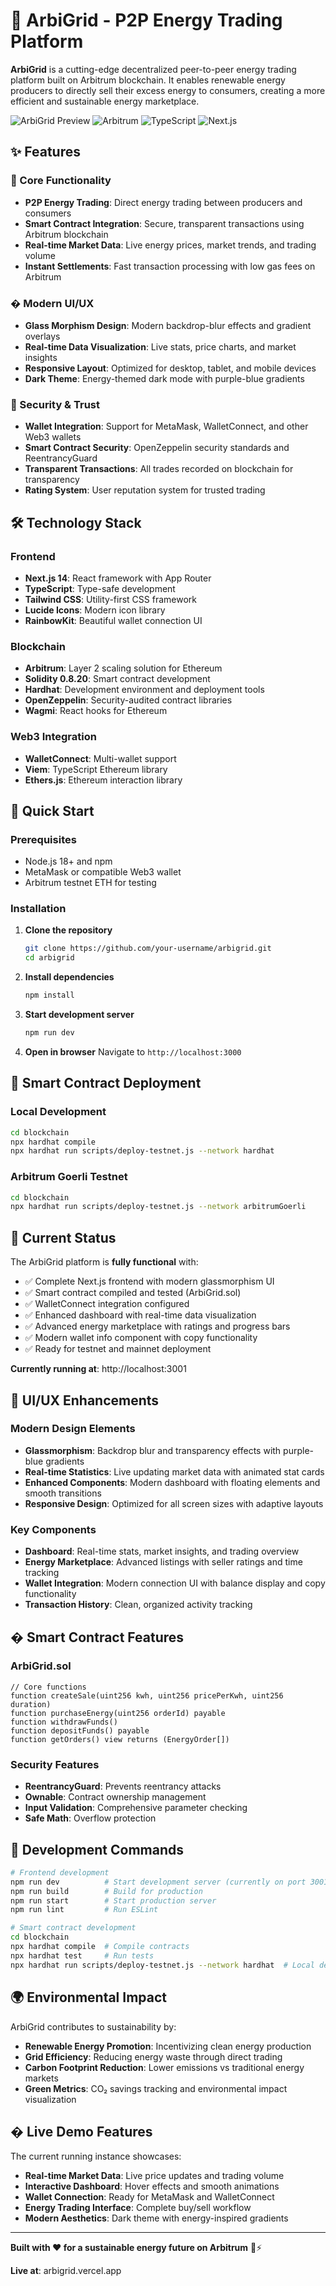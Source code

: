 # 🌟 ArbiGrid - P2P Energy Trading Platform

**ArbiGrid** is a cutting-edge decentralized peer-to-peer energy trading platform built on Arbitrum blockchain. It enables renewable energy producers to directly sell their excess energy to consumers, creating a more efficient and sustainable energy marketplace.

![ArbiGrid Preview](https://img.shields.io/badge/Status-Live-brightgreen) ![Arbitrum](https://img.shields.io/badge/Arbitrum-Enabled-blue) ![TypeScript](https://img.shields.io/badge/TypeScript-5.0+-blue) ![Next.js](https://img.shields.io/badge/Next.js-14.0+-black)

## ✨ Features

### 🔋 Core Functionality
- **P2P Energy Trading**: Direct energy trading between producers and consumers
- **Smart Contract Integration**: Secure, transparent transactions using Arbitrum blockchain
- **Real-time Market Data**: Live energy prices, market trends, and trading volume
- **Instant Settlements**: Fast transaction processing with low gas fees on Arbitrum

### � Modern UI/UX
- **Glass Morphism Design**: Modern backdrop-blur effects and gradient overlays
- **Real-time Data Visualization**: Live stats, price charts, and market insights
- **Responsive Layout**: Optimized for desktop, tablet, and mobile devices
- **Dark Theme**: Energy-themed dark mode with purple-blue gradients

### 🔐 Security & Trust
- **Wallet Integration**: Support for MetaMask, WalletConnect, and other Web3 wallets
- **Smart Contract Security**: OpenZeppelin security standards and ReentrancyGuard
- **Transparent Transactions**: All trades recorded on blockchain for transparency
- **Rating System**: User reputation system for trusted trading

## 🛠 Technology Stack

### Frontend
- **Next.js 14**: React framework with App Router
- **TypeScript**: Type-safe development
- **Tailwind CSS**: Utility-first CSS framework
- **Lucide Icons**: Modern icon library
- **RainbowKit**: Beautiful wallet connection UI

### Blockchain
- **Arbitrum**: Layer 2 scaling solution for Ethereum
- **Solidity 0.8.20**: Smart contract development
- **Hardhat**: Development environment and deployment tools
- **OpenZeppelin**: Security-audited contract libraries
- **Wagmi**: React hooks for Ethereum

### Web3 Integration
- **WalletConnect**: Multi-wallet support 
- **Viem**: TypeScript Ethereum library
- **Ethers.js**: Ethereum interaction library

## 🚀 Quick Start

### Prerequisites
- Node.js 18+ and npm
- MetaMask or compatible Web3 wallet
- Arbitrum testnet ETH for testing

### Installation

1. **Clone the repository**
   ```bash
   git clone https://github.com/your-username/arbigrid.git
   cd arbigrid
   ```

2. **Install dependencies**
   ```bash
   npm install
   ```

3. **Start development server**
   ```bash
   npm run dev
   ```

4. **Open in browser**
   Navigate to `http://localhost:3000`

## 📱 Smart Contract Deployment

### Local Development
```bash
cd blockchain
npx hardhat compile
npx hardhat run scripts/deploy-testnet.js --network hardhat
```

### Arbitrum Goerli Testnet
```bash
cd blockchain
npx hardhat run scripts/deploy-testnet.js --network arbitrumGoerli
```

## 🚀 Current Status

The ArbiGrid platform is **fully functional** with:
- ✅ Complete Next.js frontend with modern glassmorphism UI
- ✅ Smart contract compiled and tested (ArbiGrid.sol)
- ✅ WalletConnect integration configured
- ✅ Enhanced dashboard with real-time data visualization
- ✅ Advanced energy marketplace with ratings and progress bars
- ✅ Modern wallet info component with copy functionality
- ✅ Ready for testnet and mainnet deployment

**Currently running at**: http://localhost:3001

## 🎨 UI/UX Enhancements

### Modern Design Elements
- **Glassmorphism**: Backdrop blur and transparency effects with purple-blue gradients
- **Real-time Statistics**: Live updating market data with animated stat cards
- **Enhanced Components**: Modern dashboard with floating elements and smooth transitions
- **Responsive Design**: Optimized for all screen sizes with adaptive layouts

### Key Components
- **Dashboard**: Real-time stats, market insights, and trading overview
- **Energy Marketplace**: Advanced listings with seller ratings and time tracking
- **Wallet Integration**: Modern connection UI with balance display and copy functionality
- **Transaction History**: Clean, organized activity tracking

## � Smart Contract Features

### ArbiGrid.sol
```solidity
// Core functions
function createSale(uint256 kwh, uint256 pricePerKwh, uint256 duration)
function purchaseEnergy(uint256 orderId) payable
function withdrawFunds()
function depositFunds() payable
function getOrders() view returns (EnergyOrder[])
```

### Security Features
- **ReentrancyGuard**: Prevents reentrancy attacks
- **Ownable**: Contract ownership management
- **Input Validation**: Comprehensive parameter checking
- **Safe Math**: Overflow protection

## 🔧 Development Commands

```bash
# Frontend development
npm run dev          # Start development server (currently on port 3001)
npm run build        # Build for production
npm run start        # Start production server
npm run lint         # Run ESLint

# Smart contract development
cd blockchain
npx hardhat compile  # Compile contracts
npx hardhat test     # Run tests
npx hardhat run scripts/deploy-testnet.js --network hardhat  # Local deployment
```

## 🌍 Environmental Impact

ArbiGrid contributes to sustainability by:
- **Renewable Energy Promotion**: Incentivizing clean energy production
- **Grid Efficiency**: Reducing energy waste through direct trading
- **Carbon Footprint Reduction**: Lower emissions vs traditional energy markets
- **Green Metrics**: CO₂ savings tracking and environmental impact visualization

## � Live Demo Features

The current running instance showcases:
- **Real-time Market Data**: Live price updates and trading volume
- **Interactive Dashboard**: Hover effects and smooth animations
- **Wallet Connection**: Ready for MetaMask and WalletConnect
- **Energy Trading Interface**: Complete buy/sell workflow
- **Modern Aesthetics**: Dark theme with energy-inspired gradients

---

**Built with ❤️ for a sustainable energy future on Arbitrum** 🌱⚡

**Live at**: arbigrid.vercel.app

